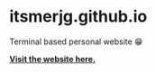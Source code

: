 # itsmerjg.github.io
Terminal based personal website :grin:

**[Visit the website here.](https://itsmerjg.github.io)**
